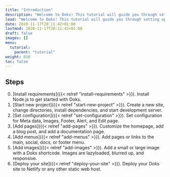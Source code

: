 ```yaml
---
title: "Introduction"
description: "Welcome to Doks! This tutorial will guide you through setting up and deploying your first Doks site."
lead: "Welcome to Doks! This tutorial will guide you through setting up and deploying your first Doks site."
date: 2020-11-17T20:11:42+01:00
lastmod: 2020-11-17T20:11:42+01:00
draft: false
images: []
menu:
  tutorial:
    parent: "tutorial"
weight: 010
toc: false
---
```


## Steps

0. [Install requirements]({{< relref "install-requirements" >}}). Install Node.js to get started with Doks.
1. [Start new project]({{< relref "start-new-project" >}}). Create a new site, change directories, install dependencies, and start development server.
2. [Set configuration]({{< relref "set-configuration" >}}). Set configuration for Meta data, Images, Footer, Alert, and Edit page.
3. [Add pages]({{< relref "add-pages" >}}). Customize the homepage, add a blog post, and add a documentation page.
4. [Add menus]({{< relref "add-menus" >}}). Add pages or links to the main, social, docs, or footer menu.
5. [Add images]({{< relref "add-images" >}}). Add a small or large image with a Doks shortcode. Images are lazyloaded, blurred up, and responsive.
6. [Deploy your site]({{< relref "deploy-your-site" >}}). Deploy your Doks site to Netlify or any other static web host.
